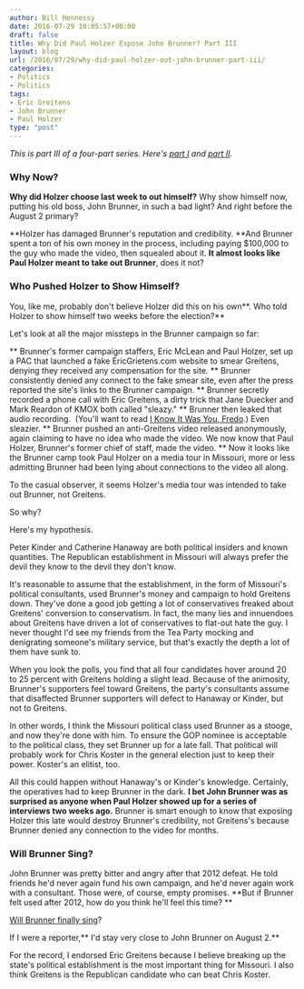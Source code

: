 ```yaml
---
author: Bill Hennessy
date: 2016-07-29 10:05:57+00:00
draft: false
title: Why Did Paul Holzer Expose John Brunner? Part III
layout: blog
url: /2016/07/29/why-did-paul-holzer-out-john-brunner-part-iii/
categories:
- Politics
- Politics
tags:
- Eric Greitens
- John Brunner
- Paul Holzer
type: "post"
---
```


_This is part III of a four-part series. Here's [part](https://hennessysview.com/?p=20091)[ I](https://hennessysview.com/?p=20091) and [part II](https://hennessysview.com/?p=20152)._



### Why Now?



**Why did Holzer choose last week to out himself?** Why show himself now, putting his old boss, John Brunner, in such a bad light? And right before the August 2 primary?

**Holzer has damaged Brunner's reputation and credibility. **And Brunner spent a ton of his own money in the process, including paying $100,000 to the guy who made the video, then squealed about it. **It almost looks like Paul Holzer meant to take out Brunner**, does it not?



### Who Pushed Holzer to Show Himself?



You, like me, probably don't believe Holzer did this on his own**. Who told Holzer to show himself two weeks before the election?**

Let's look at all the major missteps in the Brunner campaign so far:




** Brunner's former campaign staffers, Eric McLean and Paul Holzer, set up a PAC that launched a fake EricGrietens.com website to smear Greitens, denying they received any compensation for the site.
** Brunner consistently denied any connect to the fake smear site, even after the press reported the site's links to the Brunner campaign.
** Brunner secretly recorded a phone call with Eric Greitens, a dirty trick that Jane Duecker and Mark Reardon of KMOX both called "sleazy."
** Brunner then leaked that audio recording.  (You'll want to read [I Know It Was You, Fredo](https://hennessysview.com/2015/11/29/fredo/).) Even sleazier.
** Brunner pushed an anti-Greitens video released anonymously, again claiming to have no idea who made the video. We now know that Paul Holzer, Brunner's former chief of staff, made the video.
** Now it looks like the Brunner camp took Paul Holzer on a media tour in Missouri, more or less admitting Brunner had been lying about connections to the video all along.


To the casual observer, it seems Holzer's media tour was intended to take out Brunner, not Greitens.

So why?

Here's my hypothesis.

Peter Kinder and Catherine Hanaway are both political insiders and known quantities. The Republican establishment in Missouri will always prefer the devil they know to the devil they don't know.

It's reasonable to assume that the establishment, in the form of Missouri's political consultants, used Brunner's money and campaign to hold Greitens down. They've done a good job getting a lot of conservatives freaked about Greitens' conversion to conservatism. In fact, the many lies and innuendoes about Greitens have driven a lot of conservatives to flat-out hate the guy. I never thought I'd see my friends from the Tea Party mocking and denigrating someone's military service, but that's exactly the depth a lot of them have sunk to.

When you look the polls, you find that all four candidates hover around 20 to 25 percent with Greitens holding a slight lead. Because of the animosity, Brunner's supporters feel toward Greitens, the party's consultants assume that disaffected Brunner supporters will defect to Hanaway or Kinder, but not to Greitens.

In other words, I think the Missouri political class used Brunner as a stooge, and now they're done with him. To ensure the GOP nominee is acceptable to the political class, they set Brunner up for a late fall. That political will probably work for Chris Koster in the general election just to keep their power. Koster's an elitist, too.

All this could happen without Hanaway's or Kinder's knowledge. Certainly, the operatives had to keep Brunner in the dark. **I bet John Brunner was as surprised as anyone when Paul Holzer showed up for a series of interviews two weeks ago.** Brunner is smart enough to know that exposing Holzer this late would destroy Brunner's credibility, not Greitens's because Brunner denied any connection to the video for months.



### Will Brunner Sing?



John Brunner was pretty bitter and angry after that 2012 defeat. He told friends he'd never again fund his own campaign, and he'd never again work with a consultant. Those were, of course, empty promises. **But if Brunner felt used after 2012, how do you think he'll feel this time? **

[Will Brunner finally sing](https://hennessysview.com/2015/11/29/fredo/?utm_content=bufferea422&utm_medium=social&utm_source=twitter.com&utm_campaign=buffer)?

If I were a reporter,** I'd stay very close to John Brunner on August 2.**

For the record, I endorsed Eric Greitens because I believe breaking up the state's political establishment is the most important thing for Missouri. I also think Greitens is the Republican candidate who can beat Chris Koster.
